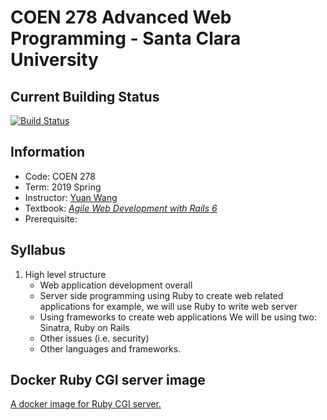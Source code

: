 # COEN 278 Advanced Web Programming - Santa Clara University

## Current Building Status

[![Build Status](https://travis-ci.org/EICamino/COEN-278.svg?branch=master)](https://ruby.mzhao.page/)

## Information

- Code: COEN 278
- Term: 2019 Spring
- Instructor: [Yuan Wang][yw]
- Textbook: [_Agile Web Development with Rails 6_][tb]
- Prerequisite:

## Syllabus

1. High level structure
    - Web application development overall
    - Server side programming using Ruby to create web related applications for example, we will use Ruby to write web server
    - Using frameworks to create web applications We will be using two: Sinatra, Ruby on Rails
    - Other issues (i.e. security)
    - Other languages and frameworks.

## Docker Ruby CGI server image

[A docker image for Ruby CGI server.](04-cgi.md)

<!-- link -->
[yw]:https://www.linkedin.com/in/yuan-wang-ba5a31a8/
[tb]:https://www.amazon.com/Agile-Web-Development-Rails-6/dp/1680506706/